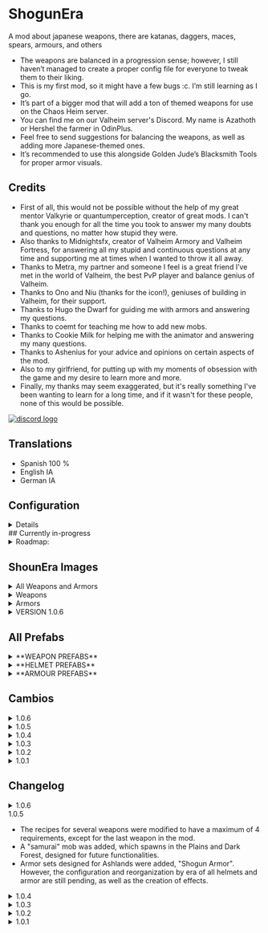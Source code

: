 # ShogunEra
A mod about japanese weapons, there are katanas, daggers, maces, spears, armours, and others

* The weapons are balanced in a progression sense; however, I still haven’t managed to create a proper config file for everyone to tweak them to their liking.
* This is my first mod, so it might have a few bugs :c. I’m still learning as I go.
* It’s part of a bigger mod that will add a ton of themed weapons for use on the Chaos Heim server.
* You can find me on our Valheim server's Discord. My name is Azathoth or Hershel the farmer in OdinPlus.
* Feel free to send suggestions for balancing the weapons, as well as adding more Japanese-themed ones.
* It’s recommended to use this alongside Golden Jude’s Blacksmith Tools for proper armor visuals.
 
## Credits
* First of all, this would not be possible without the help of my great mentor Valkyrie or quantumperception, creator of great mods. I can't thank you enough for all the time you took to answer my many doubts and questions, no matter how stupid they were.
* Also thanks to Midnightsfx, creator of Valheim Armory and Valheim Fortress, for answering all my stupid and continuous questions at any time and supporting me at times when I wanted to throw it all away.
* Thanks to Metra, my partner and someone I feel is a great friend I’ve met in the world of Valheim, the best PvP player and balance genius of Valheim.
* Thanks to Ono and Niu (thanks for the icon!), geniuses of building in Valheim, for their support.
* Thanks to Hugo the Dwarf for guiding me with armors and answering my questions.
* Thanks to coemt for teaching me how to add new mobs.
* Thanks to Cookie Milk for helping me with the animator and answering my many questions.
* Thanks to Ashenius for your advice and opinions on certain aspects of the mod.
* Also to my girlfriend, for putting up with my moments of obsession with the game and my desire to learn more and more.
* Finally, my thanks may seem exaggerated, but it's really something I've been wanting to learn for a long time, and if it wasn't for these people, none of this would be possible.


[![discord logo](https://i.imgur.com/uE6umQE.png)](https://discord.gg/Mj9y2w6w2B)

## Translations
* Spanish 100 %
* English IA 
* German IA

## Configuration
<details>
This mod includes a customizable configuration file for each weapon, armor, and mob. Below are the available options for customization:

### Armors
You can configure:
- **Recipes**: Ingredients required for crafting.
- **Durability**: The item's wear rate or longevity.
- **Resistances**: Whether the armor resists heat, cold, etc.
- **Armor Value**: The base defense provided.
- **Armor Progression**: The increase in defense per level.

### Weapons
You can configure:
- **Recipes**: Ingredients required for crafting.
- **Damage**: The weapon's base damage.
- **Damage Type**: Physical, elemental, etc.
- **Crafting Table**: The station required for crafting.

### Mobs
You can configure:
- **Loot**: Items dropped upon defeat.
- **Biome**: The biome where they spawn.
- **Spawn Probability**: The frequency of their appearance.
- **Damage**: The damage they inflict.
- **Health**: Their base health.

### Recommendations
1. **Delete the old configuration file**: To ensure new options work correctly, delete the previous configuration file and let the mod generate a new one upon startup.
2. **Backup your settings**: Before updating the mod, create a backup of your custom configurations so they can be easily imported into the new version.
</details>
## Currently in-progress
<details>
  <summary>Roadmap:</summary>
  
  * Working on implementing bows and throwing weapons, such as kunais and shurikens.  
  * ~~Elaborating a progressive balance for weapons, as well as their damage and the resources they require.~~  
  * Configuring helmets by era.  
  * Adding more armors with their respective recipes, resistances, and effects.  
  * **Add some mobs:**  
    <details>
      <summary>Click to expand</summary>
      
      - Farm 10 ninja scrolls to summon the ninja boss (Mountains).  
      - Farm 10 monks to face the sect leader (Mistlands).  
      - Farm 10 samurais to challenge the Ronin (Ashlands).  
      - Each boss will drop a part of the "Shinken Kurogane" in the mod.  
      
    </details>
</details>


## ShounEra Images

<details>
  <summary>All Weapons and Armors</summary>

  ![All](https://i.imgur.com/LvWeXGY.png)

</details>

<details>
  <summary>Weapons</summary>

  ![All WEAPONS](https://i.imgur.com/ax1fPOd.png)  
  ![Weapons](https://i.imgur.com/GDIcYs5.png)  
  ![Weapons](https://i.imgur.com/XeXGyLh.png)  
  ![Weapons](https://i.imgur.com/RHeahf7.png)  
  ![Weapons](https://i.imgur.com/NYuNsXu.png)  
  ![Weapons](https://i.imgur.com/gdfyhx8.png)

</details>

<details>
  <summary>Armors</summary>

  ![Armour](https://i.imgur.com/QHlapY7.png)  
  ![Armour](https://i.imgur.com/bX7dllS.png)  
  ![Armour](https://i.imgur.com/8GWSEkc.png)  
  ![Armour](https://i.imgur.com/RelgRVN.png)
</details>

<details>
  <summary>VERSION 1.0.6</summary>

  ![Forje](https://i.imgur.com/1hFXvRf.png)
  ![BlackForje](https://i.imgur.com/VYCPS8h.png)
  ![Ronnin](https://i.imgur.com/ctSX9l7.png)

</details>

## All Prefabs

<details>
  <summary>**WEAPON PREFABS**</summary>

  Bokken ------ SER_Bokken  
  Bō ----------- SER_BO  
  Shinai ------- SER_Shinai  
  Katana ------- SER_Katana1  
  Nagatina ----- SER_NAGATINA  
  Ninjato ------- SER_NINJATO  
  Tanto -------- SER_TantoKnife  
  Shakujo ----- SER_Shakujo  
  Kamayari ----- SER_Kamayari  
  Kanobo ------- SER_Kanobo  
  Katana2 ------ SER_Katana2  
  Golden Katana ----- SER_KatanaDefuego1  
  Valkyrie Katana ----- SER_KATANAVALKYRIE  
  Sai --------- SER_SAI  
  Cloud Katana ------- SER_KatanadelCielo  
  Sakura Katana ------- SER_katana3  
  Giant Katana ------ SER_gigantekatana  
  Black Katana ------- SER_KatanaDefuego  
  Yuki-onna Katana ----- SER_Katanadehielo  
  Blood Drinker ----- SER_KatanaMurasama1  
  Musashi Katana ------- SER_katanamusashi  

**New**

  Shinken Kurogane ------- SER_ShinkenKurogane  
  Ryūsei Kurogane -------- SER_RyuseiKurogane  
  Ikazuchi Ryūsei -------- SER_IkazuchiRyusei  
  Shizen Ryūsei ----------- SER_ShizenRyusei  
  Chishio Ryūsei --------- SER_ChishioRyusei  
  Ryūsei no Kanabō ------ SER_RyuuseinoKanobo  
  Chi no Kanobō -------- SER_ChinoKanobo  
  Inazuma no Kanobō ----- SER_InazumanoKanobo  
  Kigen no Kanobō ------ SER_KigennoKanobo  

</details>

<details>
  <summary>**HELMET PREFABS**</summary>

  Samurai Black with Silver Helmet ------- SER_CiberHat  
  Hannya Mask ----------- SER_HannyaMask  
  Jingasa --------- SER_HatJingasa  
  Mempo -------- SER_MempoMask  
  Samurai Helmet with Straps ---- SER_SamuraiHelmetKabuto  
  Kabuto Helmet ----- SER_SamuraiKabuto  
  Red Samurai Helmet with Black ----- SER_SamuraiKabuto1  
  Black Samurai Kabuto --------- SER_SamuraiKabutoBlack  
  Samurai Kabuto with Horns ------- SER_SamuraiKabutomabizashi  
  Tengou Mask ------ SER_TengouMask  
  Komuso Mask ----- SER_Komuso  
  Samurai Helmet with Hair ----------- SER_CascoSamuraiConpelo  
  Wise Shifu Helmet -------- SER_sabioshifu  
  Black Kabuto ------- KabutoBlack  
  Red Kabuto ------- KabutoRed  

</details>

<details>
  <summary>**ARMOUR PREFABS**</summary>

  Red Suneate ----- SuneateRed  
  Black Suneate ----- Suneate  
  Black Yoroi ----- YoroiBlack  
  Red Yoroi ----- YoroiRed  

</details>


## Cambios

<details>
  <summary>1.0.6</summary>

  - Se agregaro nuevas mesas de crafteo 2 con sus correpondientes extensiones
  - La mayoria de las armas,cascos y armaduras se movieron a estas nuevas mesas
  - Se logró crear un archivo de cfg personalizable
  - Samurai y Ronnin movidos a Ashland, bajando su probabilidad de aparicion (¿Te através a desafiarlos?)

</details>

<details>
  <summary>1.0.5</summary>

  - Se modificaron las recetas de varias armas para que quedaran con una cantidad máxima de 4, excepto la última arma del mod.  
  - Se agregó un mob "samurai" que aparece en planicie y en bosque oscuro, pensado para funcionalidades futuras.  
  - Se agregaron armaduras diseñadas para ser usadas en Ashlands, "Las armaduras del Shogun". Sin embargo, sigue pendiente la configuración y el reordenamiento por era de todos los cascos y armaduras, así como la creación de efectos.  

</details>

<details>
  <summary>1.0.4</summary>

  - Se agregaron 1 armadura ninja, 2 máscaras y cascos, 5 katanas (Ashland tier), 4 kanobos (Ashland tier).  
  - Se cambiaron los requisitos de creación de algunas armas (reubicadas en la forja).  
  - Se agregaron 1 armadura de Ronin y 1 de Hakama.  
  - Aún falta configurar y asignar un tier con un sentido de progreso a las armaduras.  

</details>

<details>
  <summary>1.0.3</summary>

  - Se agregaron traducciones al inglés y se corrigieron las traducciones al español.  
  - Se añadieron 4 cascos nuevos y 2 armaduras (sin asignar era, daño ni descripción).  

</details>

<details>
  <summary>1.0.2</summary>

  - Actualizado para Ashlands.  
  - Se añadieron configuraciones de idioma; inglés y alemán (créditos a Blubbson).  
  - Se añadieron algunos efectos visuales a las armas.  

</details>

<details>
  <summary>1.0.1</summary>

  - Se añadieron recetas de katanas con un sentido de progreso y daño correspondiente.  
  - Se añadieron cascos y máscaras con temática oriental.  
  - Se actualizaron los prefabs de cada arma y máscara.  

</details>

## Changelog

<details>

<summary>1.0.6</summary>

- Two new crafting tables were added along with their respective extensions.  
- Most weapons, helmets, and armors have been moved to these new crafting tables.  
- A customizable configuration (cfg) file has been implemented.  
- Samurai and Ronin have been moved to Ashlands, reducing their spawn probability (Do you dare to challenge them?)  

</details>

  <summary>1.0.5</summary>

  - The recipes for several weapons were modified to have a maximum of 4 requirements, except for the last weapon in the mod.  
  - A "samurai" mob was added, which spawns in the Plains and Dark Forest, designed for future functionalities.  
  - Armor sets designed for Ashlands were added, "Shogun Armor". However, the configuration and reorganization by era of all helmets and armor are still pending, as well as the creation of effects.  

</details>

<details>
  <summary>1.0.4</summary>

  - 1 ninja armor, 2 masks and helmets, 5 katanas (Ashland tier), 4 kanobos (Ashland tier) were added.  
  - Crafting requirements for some weapons were changed (relocated to the forge).  
  - 1 Ronin armor and 1 Hakama armor were added.  
  - Still need to configure and assign a tier with a sense of progression to the armors.  

</details>

<details>
  <summary>1.0.3</summary>

  - English translations were added and the Spanish ones were corrected.  
  - 4 new helmets and 2 armors were added (without assigned era, damage, or description).  

</details>

<details>
  <summary>1.0.2</summary>

  - Updated for Ashlands.  
  - Language settings were added; English and German (credits to Blubbson).  
  - Some visual effects were added to the weapons.  

</details>

<details>
  <summary>1.0.1</summary>

  - Katana recipes were added with a sense of progression and corresponding damage.  
  - Oriental themed helmets and masks were added.  
  - The prefabs of each weapon and mask were updated.  

</details>

